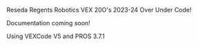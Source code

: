 Reseda Regents Robotics VEX 20O's 2023-24 Over Under Code!

Documentation coming soon!

Using VEXCode V5 and PROS 3.7.1